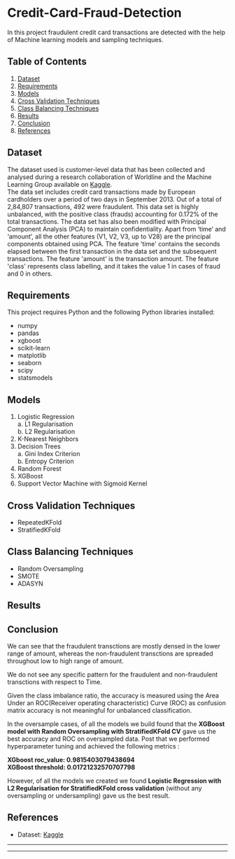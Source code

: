 # Credit-Card-Fraud-Detection
In this project fraudulent credit card transactions are detected with the help of Machine learning models and sampling techniques.

## Table of Contents
1. [Dataset](#p1)
2. [Requirements](#p2)
3. [Models](#p3)
4. [Cross Validation Techniques](#p4)
5. [Class Balancing Techniques](#p5)
6. [Results](#p6)
7. [Conclusion](#p7)
8. [References](#p8)

## <a name="p1">Dataset</a>
The dataset used is customer-level data that has been collected and analysed during a research collaboration of Worldline and the Machine Learning Group available on [Kaggle](https://www.kaggle.com/datasets/mlg-ulb/creditcardfraud).<br>
The data set includes credit card transactions made by European cardholders over a period of two days in September 2013. Out of a total of 2,84,807 transactions, 492 were fraudulent. This data set is highly unbalanced, with the positive class (frauds) accounting for 0.172% of the total transactions. The data set has also been modified with Principal Component Analysis (PCA) to maintain confidentiality. Apart from ‘time’ and ‘amount’, all the other features (V1, V2, V3, up to V28) are the principal components obtained using PCA. The feature 'time' contains the seconds elapsed between the first transaction in the data set and the subsequent transactions. The feature 'amount' is the transaction amount. The feature 'class' represents class labelling, and it takes the value 1 in cases of fraud and 0 in others.

## <a name="p2">Requirements</a>
This project requires Python and the following Python libraries installed:
* numpy
* pandas
* xgboost
* scikit-learn
* matplotlib
* seaborn
* scipy
* statsmodels

## <a name="p3">Models</a>
1. Logistic Regression<br>
  a. L1 Regularisation<br>
  b. L2 Regularisation
2. K-Nearest Neighbors
3. Decision Trees<br>
  a. Gini Index Criterion<br>
  b. Entropy Criterion
4. Random Forest
5. XGBoost
6. Support Vector Machine with Sigmoid Kernel

## <a name="p4">Cross Validation Techniques</a>
- RepeatedKFold
- StratifiedKFold

## <a name="p5">Class Balancing Techniques</a>
- Random Oversampling
- SMOTE
- ADASYN

## <a name="p6">Results</a>
## <a name="p7">Conclusion</a>
We can see that the fraudulent transctions are mostly densed in the lower range of amount, whereas the non-fraudulent transctions are spreaded throughout low to high range of amount.

We do not see any specific pattern for the fraudulent and non-fraudulent transctions with respect to Time.

Given the class imbalance ratio, the accuracy is measured using the Area Under an ROC(Receiver operating characteristic) Curve (ROC) as confusion matrix accuracy is not meaningful for unbalanced classification.

In the oversample cases, of all the models we build found that the **XGBoost model with Random Oversampling with StratifiedKFold CV** gave us the best accuracy and ROC on oversampled data. Post that we performed hyperparameter tuning and achieved the following metrics : 

**XGboost roc_value: 0.9815403079438694<br>
XGBoost threshold: 0.01721232570707798**

However, of all the models we created we found **Logistic Regression with L2 Regularisation for StratifiedKFold cross validation** (without any oversampling or undersampling) gave us the best result.

## <a name="p8">References</a>
- Dataset: [Kaggle](https://www.kaggle.com/datasets/mlg-ulb/creditcardfraud)
---
---
